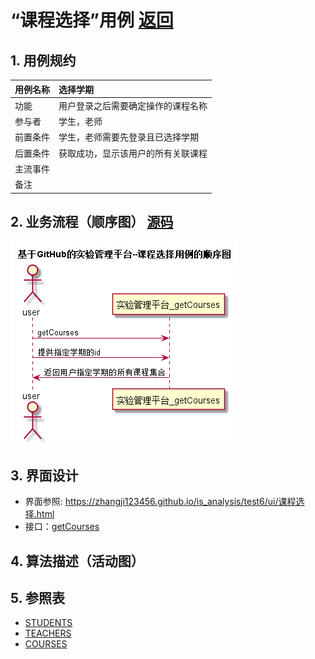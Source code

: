 # “课程选择”用例 [返回](./README.md)
## 1. 用例规约
|用例名称|选择学期|
|-------|:-------------|
|功能|用户登录之后需要确定操作的课程名称|
|参与者|学生，老师|
|前置条件|学生，老师需要先登录且已选择学期|
|后置条件| 获取成功，显示该用户的所有关联课程|
|主流事件| |
|备注| |

## 2. 业务流程（顺序图） [源码](../src/课程选择.puml)
![](../img/课程选择.png) 

## 3. 界面设计
- 界面参照: https://zhangji123456.github.io/is_analysis/test6/ui/课程选择.html
- 接口：[getCourses](../jiekou/getCourses.md)

## 4. 算法描述（活动图）



## 5. 参照表
- [STUDENTS](../数据库设计.md/#STUDENTS)
- [TEACHERS](../数据库设计.md/#TEACHERS)
- [COURSES](../数据库设计.md/#COURSES)

